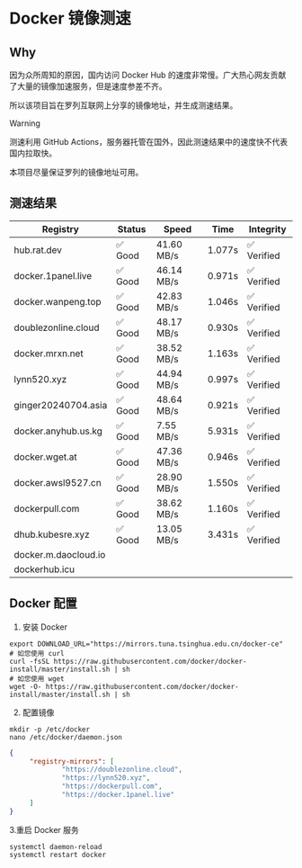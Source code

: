# Docker 镜像测速

## Why

因为众所周知的原因，国内访问 Docker Hub 的速度非常慢。广大热心网友贡献了大量的镜像加速服务，但是速度参差不齐。


所以该项目旨在罗列互联网上分享的镜像地址，并生成测速结果。

> [!WARNING]
> 测速利用 GitHub Actions，服务器托管在国外，因此测速结果中的速度快不代表国内拉取快。
>

本项目尽量保证罗列的镜像地址可用。

## 测速结果

| Registry | Status | Speed | Time | Integrity |
|----------|--------|-------|------|-----------|
| hub.rat.dev | ✅ Good | 41.60 MB/s | 1.077s | ✅ Verified |
| docker.1panel.live | ✅ Good | 46.14 MB/s | 0.971s | ✅ Verified |
| docker.wanpeng.top | ✅ Good | 42.83 MB/s | 1.046s | ✅ Verified |
| doublezonline.cloud | ✅ Good | 48.17 MB/s | 0.930s | ✅ Verified |
| docker.mrxn.net | ✅ Good | 38.52 MB/s | 1.163s | ✅ Verified |
| lynn520.xyz | ✅ Good | 44.94 MB/s | 0.997s | ✅ Verified |
| ginger20240704.asia | ✅ Good | 48.64 MB/s | 0.921s | ✅ Verified |
| docker.anyhub.us.kg | ✅ Good | 7.55 MB/s | 5.931s | ✅ Verified |
| docker.wget.at | ✅ Good | 47.36 MB/s | 0.946s | ✅ Verified |
| docker.awsl9527.cn | ✅ Good | 28.90 MB/s | 1.550s | ✅ Verified |
| dockerpull.com | ✅ Good | 38.62 MB/s | 1.160s | ✅ Verified |
| dhub.kubesre.xyz | ✅ Good | 13.05 MB/s | 3.431s | ✅ Verified |
| docker.m.daocloud.io|  |  |  |  |
| dockerhub.icu|  |  |  |  |

## Docker 配置

1. 安装 Docker
```shell
export DOWNLOAD_URL="https://mirrors.tuna.tsinghua.edu.cn/docker-ce"
# 如您使用 curl
curl -fsSL https://raw.githubusercontent.com/docker/docker-install/master/install.sh | sh
# 如您使用 wget
wget -O- https://raw.githubusercontent.com/docker/docker-install/master/install.sh | sh
```

2. 配置镜像

```shell
mkdir -p /etc/docker
nano /etc/docker/daemon.json
```

```json
{
     "registry-mirrors": [
             "https://doublezonline.cloud",
             "https://lynn520.xyz",
             "https://dockerpull.com",
             "https://docker.1panel.live"
     ]
}
```

 3.重启 Docker 服务
```shell
systemctl daemon-reload
systemctl restart docker
```
